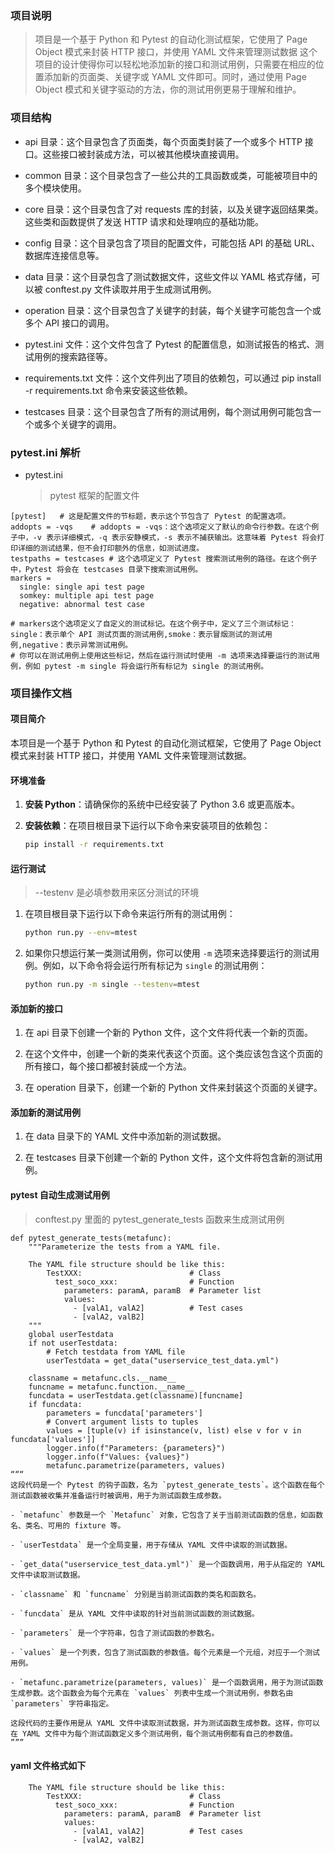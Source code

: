 ### 项目说明

> 项目是一个基于 Python 和 Pytest 的自动化测试框架，它使用了 Page Object 模式来封装 HTTP 接口，并使用 YAML 文件来管理测试数据
> 这个项目的设计使得你可以轻松地添加新的接口和测试用例，只需要在相应的位置添加新的页面类、关键字或 YAML 文件即可。同时，通过使用 Page Object 模式和关键字驱动的方法，你的测试用例更易于理解和维护。

### 项目结构

- api 目录：这个目录包含了页面类，每个页面类封装了一个或多个 HTTP 接口。这些接口被封装成方法，可以被其他模块直接调用。

- common 目录：这个目录包含了一些公共的工具函数或类，可能被项目中的多个模块使用。

- core 目录：这个目录包含了对 requests 库的封装，以及关键字返回结果类。这些类和函数提供了发送 HTTP 请求和处理响应的基础功能。

- config 目录：这个目录包含了项目的配置文件，可能包括 API 的基础 URL、数据库连接信息等。

- data 目录：这个目录包含了测试数据文件，这些文件以 YAML 格式存储，可以被 conftest.py 文件读取并用于生成测试用例。

- operation 目录：这个目录包含了关键字的封装，每个关键字可能包含一个或多个 API 接口的调用。

- pytest.ini 文件：这个文件包含了 Pytest 的配置信息，如测试报告的格式、测试用例的搜索路径等。

- requirements.txt 文件：这个文件列出了项目的依赖包，可以通过 pip install -r requirements.txt 命令来安装这些依赖。

- testcases 目录：这个目录包含了所有的测试用例，每个测试用例可能包含一个或多个关键字的调用。

### pytest.ini 解析

- pytest.ini
  > pytest 框架的配置文件

```
[pytest]   # 这是配置文件的节标题，表示这个节包含了 Pytest 的配置选项。
addopts = -vqs    # addopts = -vqs：这个选项定义了默认的命令行参数。在这个例子中，-v 表示详细模式，-q 表示安静模式，-s 表示不捕获输出。这意味着 Pytest 将会打印详细的测试结果，但不会打印额外的信息，如测试进度。
testpaths = testcases # 这个选项定义了 Pytest 搜索测试用例的路径。在这个例子中，Pytest 将会在 testcases 目录下搜索测试用例。
markers =
  single: single api test page
  somkey: multiple api test page
  negative: abnormal test case

# markers这个选项定义了自定义的测试标记。在这个例子中，定义了三个测试标记：single：表示单个 API 测试页面的测试用例,smoke：表示冒烟测试的测试用例,negative：表示异常测试用例。
# 你可以在测试用例上使用这些标记，然后在运行测试时使用 -m 选项来选择要运行的测试用例，例如 pytest -m single 将会运行所有标记为 single 的测试用例。
```

### 项目操作文档

#### 项目简介

本项目是一个基于 Python 和 Pytest 的自动化测试框架，它使用了 Page Object 模式来封装 HTTP 接口，并使用 YAML 文件来管理测试数据。

#### 环境准备

1. **安装 Python**：请确保你的系统中已经安装了 Python 3.6 或更高版本。

2. **安装依赖**：在项目根目录下运行以下命令来安装项目的依赖包：

   ```bash
   pip install -r requirements.txt
   ```

#### 运行测试

> --testenv 是必填参数用来区分测试的环境

1. 在项目根目录下运行以下命令来运行所有的测试用例：

   ```bash
   python run.py --env=mtest
   ```

2. 如果你只想运行某一类测试用例，你可以使用 `-m` 选项来选择要运行的测试用例。例如，以下命令将会运行所有标记为 `single` 的测试用例：

   ```bash
   python run.py -m single --testenv=mtest
   ```

#### 添加新的接口

1. 在 api 目录下创建一个新的 Python 文件，这个文件将代表一个新的页面。

2. 在这个文件中，创建一个新的类来代表这个页面。这个类应该包含这个页面的所有接口，每个接口都被封装成一个方法。

3. 在 operation 目录下，创建一个新的 Python 文件来封装这个页面的关键字。

#### 添加新的测试用例

1. 在 data 目录下的 YAML 文件中添加新的测试数据。

2. 在 testcases 目录下创建一个新的 Python 文件，这个文件将包含新的测试用例。

#### pytest 自动生成测试用例

> conftest.py 里面的 pytest_generate_tests 函数来生成测试用例

```
def pytest_generate_tests(metafunc):
    """Parameterize the tests from a YAML file.

    The YAML file structure should be like this:
        TestXXX:                        # Class
          test_soco_xxx:                # Function
            parameters: paramA, paramB  # Parameter list
            values:
              - [valA1, valA2]          # Test cases
              - [valA2, valB2]
    """
    global userTestdata
    if not userTestdata:
        # Fetch testdata from YAML file
        userTestdata = get_data("userservice_test_data.yml")

    classname = metafunc.cls.__name__
    funcname = metafunc.function.__name__
    funcdata = userTestdata.get(classname)[funcname]
    if funcdata:
        parameters = funcdata['parameters']
        # Convert argument lists to tuples
        values = [tuple(v) if isinstance(v, list) else v for v in funcdata['values']]
        logger.info(f"Parameters: {parameters}")
        logger.info(f"Values: {values}")
        metafunc.parametrize(parameters, values)
“““
这段代码是一个 Pytest 的钩子函数，名为 `pytest_generate_tests`。这个函数在每个测试函数被收集并准备运行时被调用，用于为测试函数生成参数。

- `metafunc` 参数是一个 `Metafunc` 对象，它包含了关于当前测试函数的信息，如函数名、类名、可用的 fixture 等。

- `userTestdata` 是一个全局变量，用于存储从 YAML 文件中读取的测试数据。

- `get_data("userservice_test_data.yml")` 是一个函数调用，用于从指定的 YAML 文件中读取测试数据。

- `classname` 和 `funcname` 分别是当前测试函数的类名和函数名。

- `funcdata` 是从 YAML 文件中读取的针对当前测试函数的测试数据。

- `parameters` 是一个字符串，包含了测试函数的参数名。

- `values` 是一个列表，包含了测试函数的参数值。每个元素是一个元组，对应于一个测试用例。

- `metafunc.parametrize(parameters, values)` 是一个函数调用，用于为测试函数生成参数。这个函数会为每个元素在 `values` 列表中生成一个测试用例，参数名由 `parameters` 字符串指定。

这段代码的主要作用是从 YAML 文件中读取测试数据，并为测试函数生成参数。这样，你可以在 YAML 文件中为每个测试函数定义多个测试用例，每个测试用例都有自己的参数值。
”””
```

#### yaml 文件格式如下

```
    The YAML file structure should be like this:
        TestXXX:                        # Class
          test_soco_xxx:                # Function
            parameters: paramA, paramB  # Parameter list
            values:
              - [valA1, valA2]          # Test cases
              - [valA2, valB2]
```
